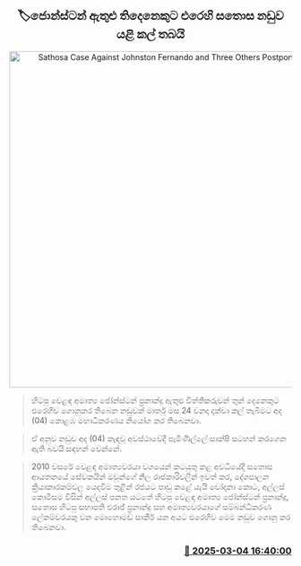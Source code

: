 <p align='center'><b><h2 align='center' title='Sathosa Case Against Johnston Fernando and Three Others Postponed Again'>🏷ජොන්ස්ටන් ඇතුළු තිදෙනෙකුට එරෙහි සතොස නඩුව යළි කල් තබයි</h2></b></p>
<p align='center'><img src='https://helakuru.sgp1.cdn.digitaloceanspaces.com/esana/images/lib/jons-archived.jpg' width='600' alt='Sathosa Case Against Johnston Fernando and Three Others Postponed Again'></p>

> හිටපු වෙළඳ අමාත්‍ය ජෝන්ස්ටන් ප්‍රනාන්දු ඇතුළු විත්තිකරුවන් තුන් දෙනෙකුට එරෙහිව ගොනුකර තිබෙන නඩුවක් මාර්තු මස 24 වනදා දක්වා කල් තැබීමට අද (04) කොළඹ මහාධිකරණය නියෝග කර තිබෙනවා.

> ඒ අනුව නඩුව අද (04) කැඳවූ අවස්ථාවේදී පැමිණිල්ලේ සාක්ෂි සටහන් කරගෙන ඇති බවයි සඳහන් වෙන්නේ.

> 2010 වසරේ වෙළඳ අමාත්‍යවරයා වශයෙන් කටයුතු කළ අවධියේදී සතොස ආයතනයේ සේවකයින් ඔවුන්ගේ නිල රාජකාරිවලින් ඉවත් කර, දේශපාලන ක්‍රියාකාරකම්වල යෙදවීම තුළින් රජයට පාඩු කළේ යැයි චෝදනා කොට, අල්ලස් කොමිසම විසින් අල්ලස් පනත යටතේ හිටපු වෙළඳ අමාත්‍ය ජෝන්ස්ටන් ප්‍රනාන්දු, සතොස හිටපු සභාපති එරාජ් ප්‍රනාන්දු සහ අමාත්‍යවරයාගේ සම්බන්ධීකරණ ලේකම්වරයකු වන මොහොමඩ් සාකීර් යන අයට එරෙහිව මෙම නඩුව ගොනු කර තිබෙනවා.



<h3 align='right'><a href='https://www.helakuru.lk/esana/p/108013/'>📅 2025-03-04 16:40:00</a></h3>
